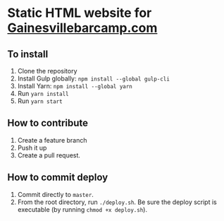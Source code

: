 # Static HTML website for [Gainesvillebarcamp.com](http://www.gainesvillebarcamp.com)
## To install
1. Clone the repository
2. Install Gulp globally: `npm install --global gulp-cli`
3. Install Yarn: `npm install --global yarn`
4. Run `yarn install`
5. Run `yarn start`

## How to contribute
1. Create a feature branch
2. Push it up
3. Create a pull request.


## How to commit deploy
1. Commit directly to `master`.
2. From the root directory, run `./deploy.sh`. Be sure the deploy script is executable (by running `chmod +x deploy.sh`).
